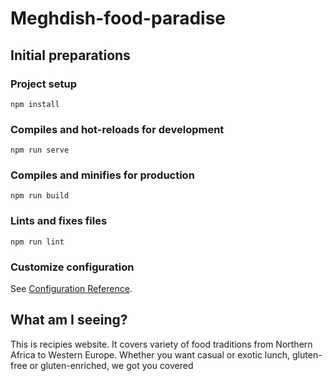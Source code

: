 # Meghdish-food-paradise
## Initial preparations
### Project setup
```
npm install
```

### Compiles and hot-reloads for development
```
npm run serve
```

### Compiles and minifies for production
```
npm run build
```

### Lints and fixes files
```
npm run lint
```

### Customize configuration
See [Configuration Reference](https://cli.vuejs.org/config/).
## What am I seeing?
This is recipies website. It covers variety of food traditions from Northern Africa to Western Europe. Whether you want casual or exotic lunch, gluten-free or gluten-enriched, we got you covered
